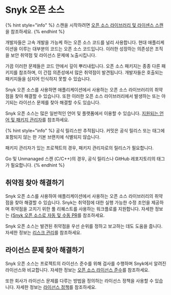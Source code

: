 # Snyk 오픈 소스

{% hint style="info" %}
스캔을 시작하려면 [오픈 소스 라이브러리 및 라이센스 스캔](scan-open-source-libraries-and-licenses/)을 참조하세요.
{% endhint %}

개발자들은 고속 개발을 가능케 하는 오픈 소스 코드를 널리 사용합니다. 현대 애플리케이션을 이루는 대부분의 코드는 오픈 소스 코드입니다. 이러한 성장하는 의존성은 조직을 보안 취약점 및 라이선스 문제에 노출시킵니다.

가끔 이러한 문제들은 코드 안에서 깊이 뿌리내립니다. 오픈 소스 패키지는 종종 다른 패키지를 참조하며, 이 간접 의존성에서 많은 취약점이 발견됩니다. 개발자들은 호출되는 패키지들을 심지어 인식하지 못할 수 있습니다.

Snyk 오픈 소스를 사용하면 애플리케이션에서 사용하는 오픈 소스 라이브러리의 취약점을 찾아 해결할 수 있습니다. 또한 이러한 오픈 소스 라이브러리에서 발생하는 또는 야기되는 라이선스 문제를 찾아 해결할 수도 있습니다.

Snyk 오픈 소스는 많은 일반적인 언어 및 플랫폼에서 이용할 수 있습니다. [지원되는 언어 및 패키지 관리자](../../supported-languages-package-managers-and-frameworks/)를 참조하세요.

{% hint style="info" %}
공식 릴리스만 추적됩니다. 커밋은 공식 릴리스 또는 태그에 포함되지 않는 한 기본 브랜치에 식별되지 않습니다. 

패키지 관리자가 있는 프로젝트의 경우, 패키지 관리자로의 릴리스가 필요합니다.

Go 및 Unmanaged 스캔 (C/C++)의 경우, 공식 릴리스나 GitHub 레포지토리의 태그가 필요합니다.
{% endhint %}

## 취약점 찾아 해결하기

Snyk 오픈 소스를 사용하여 애플리케이션에서 사용하는 오픈 소스 라이브러리의 취약점을 찾아 해결할 수 있습니다. Snyk는 취약점에 대한 실행 가능한 수정 조언을 제공하며 취약점을 고치기 위한 풀 리퀘스트를 사용하는 워크플로를 지원합니다. 자세한 정보는 [{Snyk 오픈 소스로 자동 및 수동 PR](../pull-requests/snyk-pull-or-merge-requests/)를 참조하세요.

Snyk 오픈 소스는 발견된 취약점을 우선 순위를 정하고 보고하는 데도 도움을 줍니다. 자세한 정보는 [리스크 관리](../../manage-risk/)를 참조하세요.

## 라이선스 문제 찾아 해결하기

Snyk 오픈 소스는 프로젝트의 라이선스 준수를 위해 검사를 수행하며 Snyk에서 알려진 라이선스와 비교합니다. 자세한 정보는 [오픈 소스 라이선스 준수](scan-open-source-libraries-and-licenses/open-source-license-compliance.md/)를 참조하세요.

또한 회사가 라이선스 문제를 다루는 방법을 정의하는 라이선스 정책을 사용할 수 있습니다. 자세한 정보는 [라이선스 정책](../../manage-risk/policies/license-policies/)를 참조하세요.